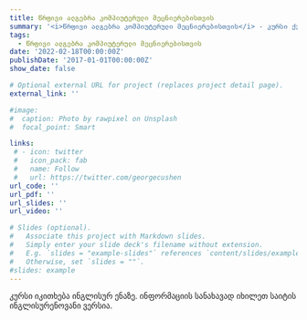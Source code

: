 ```yaml
---
title: წრფივი ალგებრა კომპიუტერული მეცნიერებისთვის
summary: '<i>წრფივი ალგებრა კომპიუტერული მეცნიერებისთვის</i> - კურსი ქუთაისის საერთაშორისო უნივერსიტეტში.'
tags:
  - წრფივი ალგებრა კომპიუტერული მეცნიერებისთვის 
date: '2022-02-18T00:00:00Z'
publishDate: '2017-01-01T00:00:00Z'
show_date: false

# Optional external URL for project (replaces project detail page).
external_link: ''

#image:
#  caption: Photo by rawpixel on Unsplash
#  focal_point: Smart

links:
 # - icon: twitter
 #   icon_pack: fab
 #   name: Follow
 #   url: https://twitter.com/georgecushen
url_code: ''
url_pdf: ''
url_slides: ''
url_video: ''

# Slides (optional).
#   Associate this project with Markdown slides.
#   Simply enter your slide deck's filename without extension.
#   E.g. `slides = "example-slides"` references `content/slides/example-slides.md`.
#   Otherwise, set `slides = ""`.
#slides: example
---
```

კურსი იკითხება ინგლისურ ენაზე. ინფორმაციის სანახავად იხილეთ საიტის ინგლისურენოვანი ვერსია.